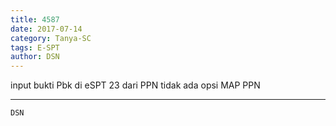 ```yaml
---
title: 4587
date: 2017-07-14
category: Tanya-SC
tags: E-SPT
author: DSN
---
```


input bukti Pbk di eSPT 23 dari PPN tidak ada opsi MAP PPN

---



`DSN`
